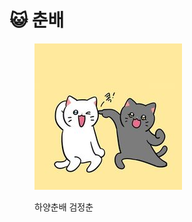 # 😺 춘배

<figure><img src=".gitbook/assets/d3ae0051af15fdb774790f61180459b9 (1).jpg" alt="이건몰까"><figcaption><p>하양춘배 검정춘</p></figcaption></figure>
